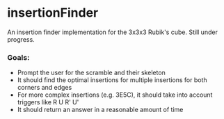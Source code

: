 # insertionFinder
An insertion finder implementation for the 3x3x3 Rubik's cube. Still under progress.

### Goals:
- Prompt the user for the scramble and their skeleton
- It should find the optimal insertions for multiple insertions for both corners and edges
- For more complex insertions (e.g. 3E5C), it should take into account triggers like R U R' U'
- It should return an answer in a reasonable amount of time
